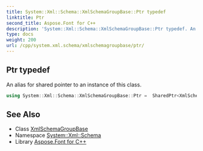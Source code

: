 ```yaml
---
title: System::Xml::Schema::XmlSchemaGroupBase::Ptr typedef
linktitle: Ptr
second_title: Aspose.Font for C++
description: 'System::Xml::Schema::XmlSchemaGroupBase::Ptr typedef. An alias for shared pointer to an instance of this class in C++.'
type: docs
weight: 200
url: /cpp/system.xml.schema/xmlschemagroupbase/ptr/
---
```

## Ptr typedef


An alias for shared pointer to an instance of this class.

```cpp
using System::Xml::Schema::XmlSchemaGroupBase::Ptr =  SharedPtr<XmlSchemaGroupBase>
```

## See Also

* Class [XmlSchemaGroupBase](../)
* Namespace [System::Xml::Schema](../../)
* Library [Aspose.Font for C++](../../../)
